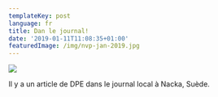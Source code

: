 ```yaml
---
templateKey: post
language: fr
title: Dan le journal!
date: '2019-01-11T11:08:35+01:00'
featuredImage: /img/nvp-jan-2019.jpg
---
```

![](/img/nvp-jan-2019.jpg)

Il y a un article de DPE dans le journal local à Nacka, Suède.
